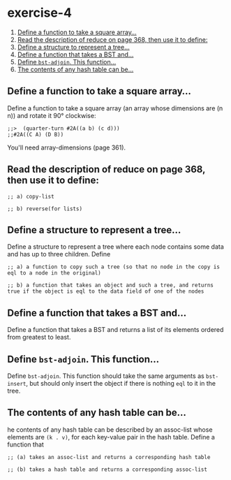 

# exercise-4

1.  [Define a function to take a square array&#x2026;](#org7621443)
2.  [Read the description of reduce on page 368, then use it to define:](#org37bc9b6)
3.  [Define a structure to represent a tree&#x2026;](#orgd2936d9)
4.  [Define a function that takes a BST and&#x2026;](#org7017103)
5.  [Define `bst-adjoin`. This function&#x2026;](#orgf6d3da4)
6.  [The contents of any hash table can be&#x2026;](#org25452eb)


<a id="org7621443"></a>

## Define a function to take a square array&#x2026;

Define a function to take a square array (an array whose dimensions
are (n n)) and rotate it 90° clockwise:

    ;;>  (quarter-turn #2A((a b) (c d)))
    ;;#2A((C A) (D B))

You'll need array-dimensions (page 361).


<a id="org37bc9b6"></a>

## Read the description of reduce on page 368, then use it to define:

    ;; a) copy-list
    
    ;; b) reverse(for lists)


<a id="orgd2936d9"></a>

## Define a structure to represent a tree&#x2026;

Define a structure to represent a tree where each node contains some
data and has up to three children. Define

    ;; a) a function to copy such a tree (so that no node in the copy is eql to a node in the original)
    
    ;; b) a function that takes an object and such a tree, and returns true if the object is eql to the data field of one of the nodes


<a id="org7017103"></a>

## Define a function that takes a BST and&#x2026;

Define a function that takes a BST and returns a list of its elements
ordered from greatest to least.


<a id="orgf6d3da4"></a>

## Define `bst-adjoin`. This function&#x2026;

Define `bst-adjoin`. This function should take the same arguments as `bst-insert`, but should only insert the object if there is nothing `eql` to it in the tree.


<a id="org25452eb"></a>

## The contents of any hash table can be&#x2026;

he contents of any hash table can be described by an assoc-list whose elements are `(k . v)`, for each key-value pair in the hash table. Define a function that

    ;; (a) takes an assoc-list and returns a corresponding hash table
    
    ;; (b) takes a hash table and returns a corresponding assoc-list

